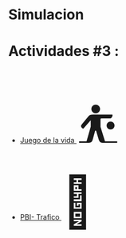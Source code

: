 # Simulacion
<h1>Actividades #3 : </h1>
<ul>
  <li>
    <a href="https://github.com/Edw1nM4rquez/Simulacion/blob/master/Juego%20de%20la%20Vida.pdf">Juego de la vida </a> <span style='font-size:100px;'>&#9977;</span>
  </li>
    <li>
    <a href="https://github.com/Edw1nM4rquez/Simulacion/blob/master/PIB%20-%20Trafico.pdf">PBI- Trafico </a> <span style='font-size:100px;'>&#128663;</span>
  </li>
</ul>
